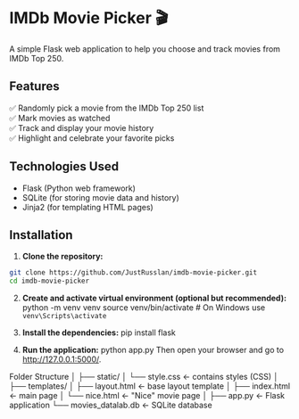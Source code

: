 # IMDb Movie Picker 🎬

A simple Flask web application to help you choose and track movies from IMDb Top 250.

## Features

✅ Randomly pick a movie from the IMDb Top 250 list  
✅ Mark movies as watched  
✅ Track and display your movie history  
✅ Highlight and celebrate your favorite picks  

## Technologies Used

- Flask (Python web framework)
- SQLite (for storing movie data and history)
- Jinja2 (for templating HTML pages)

## Installation

1. **Clone the repository:**

```bash
git clone https://github.com/JustRusslan/imdb-movie-picker.git
cd imdb-movie-picker
```

2. **Create and activate virtual environment (optional but recommended):**
python -m venv venv
source venv/bin/activate  # On Windows use `venv\Scripts\activate`

3. **Install the dependencies:**
pip install flask

4. **Run the application:**
python app.py
Then open your browser and go to http://127.0.0.1:5000/.

Folder Structure
│
├── static/
│   └── style.css         ← contains styles (CSS)
│
├── templates/
│   ├── layout.html       ← base layout template
│   ├── index.html        ← main page
│   └── nice.html         ← "Nice" movie page
│
├── app.py                ← Flask application
└── movies_datalab.db     ← SQLite database
